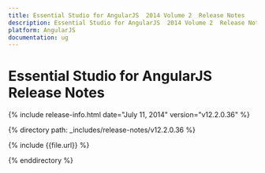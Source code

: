 ```yaml
---
title: Essential Studio for AngularJS  2014 Volume 2  Release Notes  
description: Essential Studio for AngularJS  2014 Volume 2  Release Notes  
platform: AngularJS
documentation: ug
---
```


# Essential Studio for AngularJS  Release Notes  

{% include release-info.html date="July 11, 2014"  version="v12.2.0.36" %} 


{% directory path: _includes/release-notes/v12.2.0.36 %}

{% include {{file.url}} %}

{% enddirectory %}